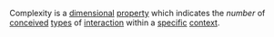 Complexity is a [dimensional](https://github.com/gcassel/Modular-Organization-Terminology/blob/master/terms/dimension.md) [property](https://github.com/gcassel/Modular-Organization-Terminology/blob/master/terms/property.md) which indicates the *number* of [conceived](https://github.com/gcassel/Modular-Organization-Terminology/blob/master/terms/concept.md) [types](https://github.com/gcassel/Modular-Organization-Terminology/blob/master/terms/type.md) of [interaction](https://github.com/gcassel/Modular-Organization-Terminology/blob/master/terms/interaction.md) within a [specific](https://github.com/gcassel/Modular-Organization-Terminology/blob/master/terms/specific.md) [context](https://github.com/gcassel/Modular-Organization-Terminology/blob/master/terms/context.md).
